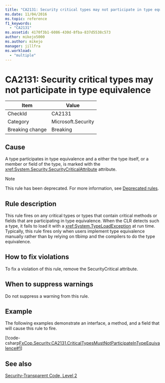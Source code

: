 ```yaml
---
title: "CA2131: Security critical types may not participate in type equivalence"
ms.date: 11/04/2016
ms.topic: reference
f1_keywords:
  - "CA2131"
ms.assetid: 4170f3b1-6086-430d-8fba-837d5538c573
author: mikejo5000
ms.author: mikejo
manager: jillfra
ms.workload:
  - "multiple"
---
```

# CA2131: Security critical types may not participate in type equivalence

|Item|Value|
|-|-|
|CheckId|CA2131|
|Category|Microsoft.Security|
|Breaking change|Breaking|

## Cause
A type participates in type equivalence and a either the type itself, or a member or field of the type, is marked with the <xref:System.Security.SecurityCriticalAttribute> attribute.

> [!NOTE]
> This rule has been deprecated. For more information, see [Deprecated rules](fxcop-rule-port-status.md#deprecated-rules).

## Rule description
This rule fires on any critical types or types that contain critical methods or fields that are participating in type equivalence. When the CLR detects such a type, it fails to load it with a <xref:System.TypeLoadException> at run time. Typically, this rule fires only when users implement type equivalence manually rather than by relying on tlbimp and the compilers to do the type equivalence.

## How to fix violations
To fix a violation of this rule, remove the SecurityCritical attribute.

## When to suppress warnings
Do not suppress a warning from this rule.

## Example
The following examples demonstrate an interface, a method, and a field that will cause this rule to fire.

[!code-csharp[FxCop.Security.CA2131.CriticalTypesMustNotParticipateInTypeEquivalence#1](../code-quality/codesnippet/CSharp/ca2131-security-critical-types-may-not-participate-in-type-equivalence_1.cs)]

## See also
[Security-Transparent Code, Level 2](/dotnet/framework/misc/security-transparent-code-level-2)
